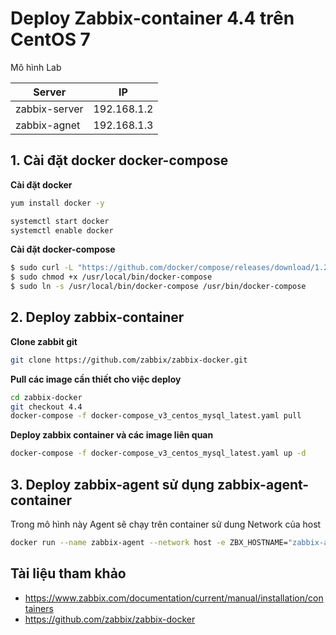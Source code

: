 # Deploy Zabbix-container 4.4 trên CentOS 7

Mô hình Lab

|Server|IP|
|------|--|
|zabbix-server|192.168.1.2|
|zabbix-agnet|192.168.1.3|

## 1. Cài đặt docker docker-compose
**Cài đặt docker**
```sh
yum install docker -y

systemctl start docker
systemctl enable docker
```
**Cài đặt docker-compose**
```sh
$ sudo curl -L "https://github.com/docker/compose/releases/download/1.25.4/docker-compose-$(uname -s)-$(uname -m)" -o /usr/local/bin/docker-compose
$ sudo chmod +x /usr/local/bin/docker-compose
$ sudo ln -s /usr/local/bin/docker-compose /usr/bin/docker-compose
```
## 2. Deploy zabbix-container

**Clone zabbit git**
```sh
git clone https://github.com/zabbix/zabbix-docker.git
```
**Pull các image cần thiết cho việc deploy**
```sh
cd zabbix-docker
git checkout 4.4
docker-compose -f docker-compose_v3_centos_mysql_latest.yaml pull
```
**Deploy zabbix container và các image liên quan**
```sh
docker-compose -f docker-compose_v3_centos_mysql_latest.yaml up -d
```
## 3. Deploy zabbix-agent sử dụng zabbix-agent-container

Trong mô hình này Agent sẽ chạy trên container sử dung Network của host

```sh
docker run --name zabbix-agent --network host -e ZBX_HOSTNAME="zabbix-agent-01" -e ZBX_SERVER_HOST="192.168.1.2" -d zabbix/zabbix-agent:centos-4.4-latest 
```

## Tài liệu tham khảo
- https://www.zabbix.com/documentation/current/manual/installation/containers
- https://github.com/zabbix/zabbix-docker
